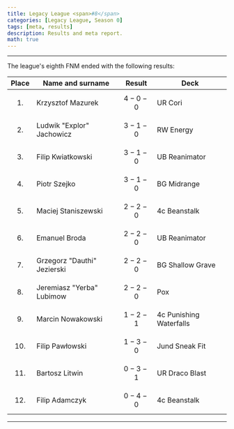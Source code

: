```yaml
---
title: Legacy League <span>#8</span>
categories: [Legacy League, Season 0]
tags: [meta, results]
description: Results and meta report.
math: true
---
```


---

The league's eighth FNM ended with the following results:

|   Place   | Name and surname            | Result      | Deck                    |
|:---------:|-----------------------------|-------------|-------------------------|
| $$ 1. $$  | Krzysztof Mazurek           | $$ 4-0-0 $$ | UR Cori                 |
| $$ 2. $$  | Ludwik "Explor" Jachowicz   | $$ 3-1-0 $$ | RW Energy               |
| $$ 3. $$  | Filip Kwiatkowski           | $$ 3-1-0 $$ | UB Reanimator           |
| $$ 4. $$  | Piotr Szejko                | $$ 3-1-0 $$ | BG Midrange             |
| $$ 5. $$  | Maciej Staniszewski         | $$ 2-2-0 $$ | 4c Beanstalk            |
| $$ 6. $$  | Emanuel Broda               | $$ 2-2-0 $$ | UB Reanimator           |
| $$ 7. $$  | Grzegorz "Dauthi" Jezierski | $$ 2-2-0 $$ | BG Shallow Grave        |
| $$ 8. $$  | Jeremiasz "Yerba" Lubimow   | $$ 2-2-0 $$ | Pox                     |
| $$ 9. $$  | Marcin Nowakowski           | $$ 1-2-1 $$ | 4c Punishing Waterfalls |
| $$ 10. $$ | Filip Pawłowski             | $$ 1-3-0 $$ | Jund Sneak Fit          |
| $$ 11. $$ | Bartosz Litwin              | $$ 0-3-1 $$ | UR Draco Blast          |
| $$ 12. $$ | Filip Adamczyk              | $$ 0-4-0 $$ | 4c Beanstalk            |

---
